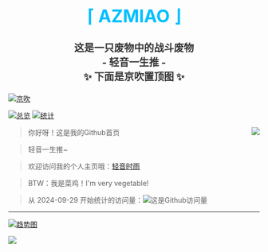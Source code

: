 <div align="center">
  <h1 style="color:#00BFFF;font-size:35px">⌈ AZMIAO ⌋</h1>
  <h3 style="color:#333333;font-size:20px">这是一只废物中的战斗废物<br> - 轻音一生推 - <br>✨ 下面是京吹置顶图 ✨</h3>
</div>

[![京吹](https://raw.githubusercontent.com/azmiao/azmiao/main/header_img.png)](https://github.com/azmiao)

[![总览](https://streak-stats.demolab.com/?user=azmiao&locale=zh_Hans&date_format=[Y.]n.j&card_width=405)](https://github.com/azmiao) [![统计](https://github-readme-stats.vercel.app/api?username=azmiao&show_icons=true&theme=buefy&custom_title=Github状态统计~&card_width=405)](https://github.com/azmiao)

<a href="https://github.com/azmiao">
  <img align="right" src="https://github-readme-stats.vercel.app/api/top-langs/?username=azmiao&show_icons=true&layout=compact&custom_title=使用的语言分布~&card_width=435" />
</a>

> 你好呀！这是我的Github首页

> 轻音一生推~

> 欢迎访问我的个人主页哦：<a href="https://www.594594.xyz" target="_blank">轻音时雨</a>

> BTW：我是菜鸡！I'm very vegetable!

> 从 2024-09-29 开始统计的访问量：![这是Github访问量](https://komarev.com/ghpvc/?username=azmiao)

----

[![趋势图](https://github-readme-activity-graph.vercel.app/graph?username=azmiao&theme=github-light)](https://github.com/azmiao)

<a href="https://github.com/azmiao">
  <img align="left" src="https://github-profile-trophy.vercel.app/?username=azmiao&column=8&row=1&margin-w=15&margin-h=15&no-frame=true" />
</a>

